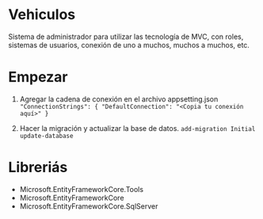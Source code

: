 # Vehiculos
Sistema de administrador para utilizar las tecnología de MVC, con roles, sistemas de usuarios, conexión de uno a muchos, muchos a muchos, etc.


# Empezar
 
 1. Agregar la cadena de conexión en el archivo appsetting.json
 ``
 "ConnectionStrings": {
  "DefaultConnection": "<Copia tu conexión aquí>"
}
``

2. Hacer la migración y actualizar la base de datos.
``
add-migration Initial
update-database
``

# Libreriás
- Microsoft.EntityFrameworkCore.Tools
- Microsoft.EntityFrameworkCore
- Microsoft.EntityFrameworkCore.SqlServer